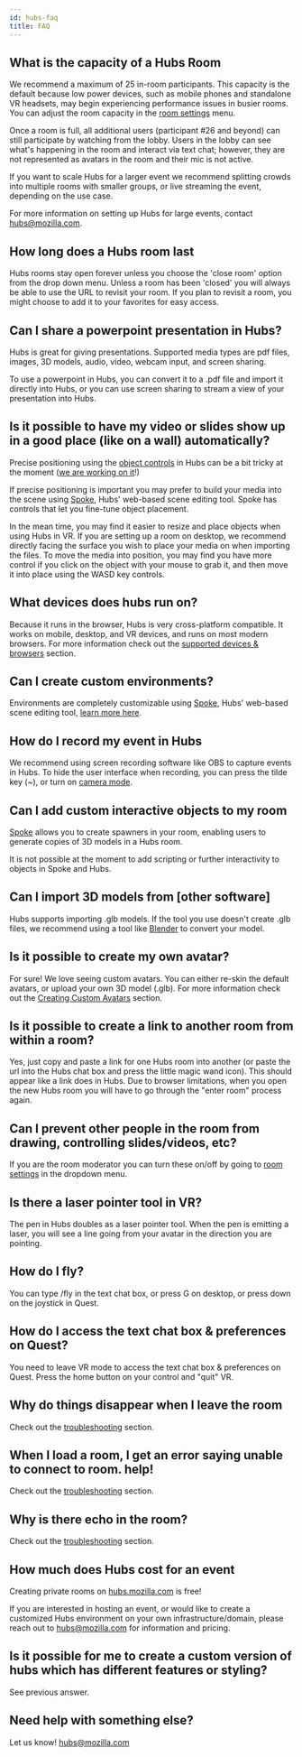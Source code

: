 ```yaml
---
id: hubs-faq
title: FAQ
---
```


## What is the capacity of a Hubs Room

We recommend a maximum of 25 in-room participants. This capacity is the default because low power devices, such as mobile phones and standalone VR headsets, may begin experiencing performance issues in busier rooms. You can adjust the room capacity in the [room settings](hubs-room-settings) menu. 

Once a room is full, all additional users (participant #26 and beyond) can still participate by watching from the lobby. Users in the lobby can see what's happening in the room and interact via text chat; however, they are not represented as avatars in the room and their mic is not active. 

If you want to scale Hubs for a larger event we recommend splitting crowds into multiple rooms with smaller groups, or live streaming the event, depending on the use case. 

For more information on setting up Hubs for large events, contact hubs@mozilla.com.

## How long does a Hubs room last 

Hubs rooms stay open forever unless you choose the 'close room' option from the drop down menu. Unless a room has been 'closed' you will always be able to use the URL to revisit your room. If you plan to revisit a room, you might choose to add it to your favorites for easy access.

## Can I share a powerpoint presentation in Hubs?

Hubs is great for giving presentations. Supported media types are pdf files, images, 3D models, audio, video, webcam input, and screen sharing. 

To use a powerpoint in Hubs, you can convert it to a .pdf file and import it directly into Hubs, or you can use screen sharing to stream a view of your presentation into Hubs. 

## Is it possible to have my video or slides show up in a good place (like on a wall) automatically?

Precise positioning using the [object controls](./hubs-features.html#object-menu) in Hubs can be a bit tricky at the moment ([we are working on it](https://github.com/mozilla/hubs/issues/1324)!)

If precise positioning is important you may prefer to build your media into the scene using [Spoke](https://hubs.mozilla.com/spoke), Hubs' web-based scene editing tool. Spoke has controls that let you fine-tune object placement. 

In the mean time, you may find it easier to resize and place objects when using Hubs in VR. If you are setting up a room on desktop, we recommend directly facing the surface you wish to place your media on when importing the files. To move the media into position, you may find you have more control if you click on the object with your mouse to grab it, and then move it into place using the WASD key controls. 

## What devices does hubs run on?

Because it runs in the browser, Hubs is very cross-platform compatible. It works on mobile, desktop, and VR devices, and runs on most modern browsers. For more information check out the [supported devices & browsers](./hubs-create-join-rooms.html#supported-devices--browsers) section. 

## Can I create custom environments?

Environments are completely customizable using [Spoke](https://hubs.mozilla.com/spoke), Hubs' web-based scene editing tool, [learn more here](intro-spoke.html). 

## How do I record my event in Hubs

We recommend using screen recording software like OBS to capture events in Hubs. To hide the user interface when recording, you can press the tilde key (~), or turn on [camera mode](hubs-room-settings.html#camera-mode).

## Can I add custom interactive objects to my room

[Spoke](https://hubs.mozilla.com/spoke) allows you to create spawners in your room, enabling users to generate copies of 3D models in a Hubs room. 

It is not possible at the moment to add scripting or further interactivity to objects in Spoke and Hubs.

## Can I import 3D models from [other software]

Hubs supports importing .glb models. If the tool you use doesn't create .glb files, we recommend using a tool like [Blender](https://www.blender.org/) to convert your model. 

## Is it possible to create my own avatar?

For sure! We love seeing custom avatars. You can either re-skin the default avatars, or upload your own 3D model (.glb). For more information check out the [Creating Custom Avatars](./intro-avatars.html) section. 

## Is it possible to create a link to another room from within a room? 

Yes, just copy and paste a link for one Hubs room into another (or paste the url into the Hubs chat box and press the little magic wand icon). This should appear like a link does in Hubs. Due to browser limitations, when you open the new Hubs room you will have to go through the "enter room" process again. 

## Can I prevent other people in the room from drawing, controlling slides/videos, etc? 

If you are the room moderator you can turn these on/off by going to [room settings](hubs-room-settings.html) in the dropdown menu. 

## Is there a laser pointer tool in VR? 

The pen in Hubs doubles as a laser pointer tool. When the pen is emitting a laser, you will see a line going from your avatar in the direction you are pointing. 

## How do I fly?

You can type /fly in the text chat box, or press G on desktop, or press down on the joystick in Quest. 

## How do I access the text chat box & preferences on Quest?

You need to leave VR mode to access the text chat box & preferences on Quest. Press the home button on your control and "quit" VR.


## Why do things disappear when I leave the room

Check out the [troubleshooting](hubs-troubleshooting.html#objects-disappear-after-leaving-room) section.

## When I load a room, I get an error saying unable to connect to room. help! 

Check out the [troubleshooting](hubs-troubleshooting.html#unable-to-connect-error) section.

## Why is there echo in the room?

Check out the [troubleshooting](hubs-troubleshooting.html#there-is-echo-in-the-room) section.

## How much does Hubs cost for an event

Creating private rooms on [hubs.mozilla.com](https://hubs.mozilla.com/spoke) is free!

If you are interested in hosting an event, or would like to create a customized Hubs environment on your own infrastructure/domain, please reach out to hubs@mozilla.com for information and pricing.

##  Is it possible for me to create a custom version of hubs which has different features or styling? 

See previous answer. 

## Need help with something else?

Let us know! hubs@mozilla.com
